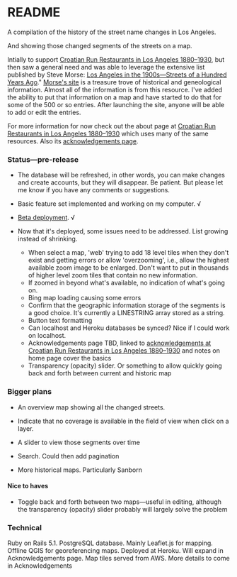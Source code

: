 # README
A  compilation of the history of the street name changes in Los Angeles. 

And showing those changed segments  of the streets on a map.

Intially to support [Croatian Run Restaurants in Los Angeles 1880&ndash;1930](https://secure-shore-68966.herokuapp.com),
but then saw a general need and was able to leverage the extensive list published by Steve Morse: [Los Angeles in the 1900s&mdash;Streets of a Hundred Years Ago](http://stevemorse.org/census/changes/LosAngelesChanges2.htm)." [Morse's site](http://stevemorse.org/) is a treasure trove of historical and geneological information. Almost all of the information is from this resource. I've added the ability to put that information on a map and have started to do that for some of the 500 or so entries. After launching the site, anyone will be able to add or edit the entries.

For more information for now check out the about page at [Croatian Run Restaurants in Los Angeles  1880&ndash;1930](https://stark-cove-20051.herokuapp.com/about) which uses many of the same resources. Also its [acknowledgements page](https://stark-cove-20051.herokuapp.com/about).

### Status—pre-release
- The database will be refreshed, in other words, you can make changes and create accounts, but they will disappear. Be patient. But please let me know if you have any comments or suggestions.

- Basic feature set implemented and working on my computer. √

- [Beta deployment](https://stark-cove-20051.herokuapp.com/). √

- Now that it's deployed, some issues need to be addressed. List growing instead of shrinking. 

    * When select a map, 'web' trying to add 18 level tiles when they don't exist and getting errors or allow 'overzooming', i.e., allow the highest available zoom image to be enlarged. Don't want to put in thousands of higher level zoom tiles that contain no new information.
    * If zoomed in beyond what's available, no indication of what's going on.
    * Bing map loading causing some errors
    * Confirm that the geographic information storage of the segments is a good choice. It's currently a LINESTRING array stored as a string. 
    * Button text formatting
    * Can localhost and Heroku databases be synced? Nice if I could work on localhost.
    * Acknowledgements page TBD, linked to [acknowledgements at Croatian Run Restaurants in Los Angeles 1880&ndash;1930](https://secure-shore-68966.herokuapp.com) and notes on home page cover the basics
    - Transparency (opacity) slider. Or something to allow quickly going back and forth between current and historic map

### Bigger plans
- An overview map showing all the changed streets. 

- Indicate that no coverage is available in the field of view when click on a layer.

- A slider to view those segments over time

- Search. Could then add pagination 

- More historical maps. Particularly Sanborn

#### Nice to haves

- Toggle back and forth between two maps—useful in editing, although the transparency (opacity) slider probably will largely solve the problem

### Technical
Ruby on Rails 5.1. PostgreSQL database. Mainly Leaflet.js for mapping. Offline QGIS for georeferencing maps. Deployed at Heroku. Will expand in Acknowledgements page. Map tiles served from AWS.
More details to come in Acknowledgements
 